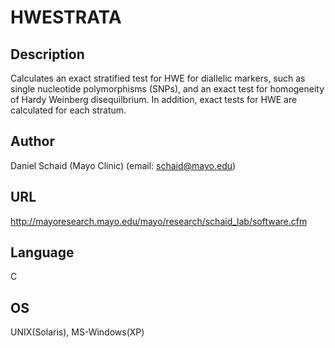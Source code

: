 # HWESTRATA

## Description
Calculates an exact stratified test for HWE for diallelic markers, such as single nucleotide polymorphisms (SNPs), and an exact test for homogeneity of Hardy Weinberg disequilbrium. In addition, exact tests for HWE are calculated for each stratum.

## Author
Daniel Schaid (Mayo Clinic) (email: schaid@mayo.edu)

## URL
http://mayoresearch.mayo.edu/mayo/research/schaid_lab/software.cfm

## Language
C

## OS
UNIX(Solaris), MS-Windows(XP)